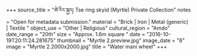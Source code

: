 +++
source_title = "ཚེ་རིང་སྐྱད། Tse ring skyid (Myrtle) Private Collection"
notes = "Open for metadata submission."
material = "Brick | Iron | Metal (generic) | Textile "
object_use = "Other | Religious"
cultural_region = "Amdo"
date_range = "20th"
size = "Approx. 1.6m square "
date = "2016-10-19T20:11:24.281675"
thumbnail = "Myrtle 2.preview.jpg"
image_date = "8"
image = "Myrtle 2.2000x2000.jpg"
title = "Water mani wheel"
+++
